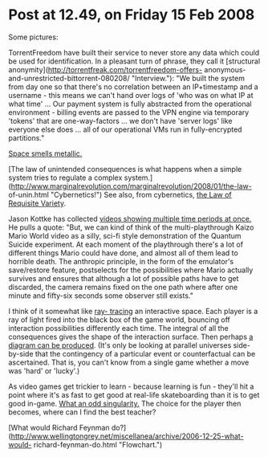 # Post at 12.49, on Friday 15 Feb 2008

Some pictures:

TorrentFreedom have built their service to never store any data which could be
used for identification. In a pleasant turn of phrase, they call it
[structural anonymity](http://torrentfreak.com/torrentfreedom-offers-
anonymous-and-unrestricted-bittorrent-080208/ "Interview."): "We built the
system from day one so that there's no correlation between an IP+timestamp and
a username - this means we can't hand over logs of 'who was on what IP at what
time' ... Our payment system is fully abstracted from the operational
environment - billing events are passed to the VPN engine via temporary
'tokens' that are one-way-factors ... we don't have 'server logs' like
everyone else does ... all of our operational VMs run in fully-encrypted
partitions."

[Space smells
metallic.](http://spaceflight.nasa.gov/station/crew/exp6/spacechronicles4.html "I wonder what molecule is triggering that.")

[The law of unintended consequences is what happens when a simple system tries
to regulate a complex
system.](http://www.marginalrevolution.com/marginalrevolution/2008/01/the-law-
of-unin.html "Cybernetics!") See also, from cybernetics, [the Law of Requisite
Variety](http://pespmc1.vub.ac.be/REQVAR.html "Ashby's Law.").

Jason Kottke has collected [videos showing multiple time periods at
once.](http://www.kottke.org/08/02/time-merge-media "Watch them all.") He
pulls a quote: "But, we can kind of think of the multi-playthrough Kaizo Mario
World video as a silly, sci-fi style demonstration of the Quantum Suicide
experiment. At each moment of the playthrough there's a lot of different
things Mario could have done, and almost all of them lead to horrible death.
The anthropic principle, in the form of the emulator's save/restore feature,
postselects for the possibilities where Mario actually survives and ensures
that although a lot of possible paths have to get discarded, the camera
remains fixed on the one path where after one minute and fifty-six seconds
some observer still exists."

I think of it somewhat like [ray-
tracing](http://www.superjer.com/pixelmachine/ "A ray-tracer built over a
weekend.") an interactive space. Each player is a ray of light fired into the
black box of the game world, bouncing off interaction possibilities
differently each time. The integral of all the consequences gives the shape of
the interaction surface. Then perhaps [a diagram can be
produced](http://www.theoryoffun.com/grammar/gdc2005.htm "The follow-up to
Koster's 'Theory of Fun'."). (It's only be looking at parallel universes side-
by-side that the contingency of a particular event or counterfactual can be
ascertained. That is, you can't know from a single game whether a move was
'hard' or 'lucky'.)

As video games get trickier to learn - because learning is fun - they'll hit a
point where it's as fast to get good at real-life skateboarding than it is to
get good in-game. [What an odd
singularity.](http://plum.he.net/~pspinrad/writing/sex-singularity.htm "The
Sex Singularity: When Machines Surpass Human Hotness") The choice for the
player then becomes, where can I find the best teacher?

[What would Richard Feynman
do?](http://www.wellingtongrey.net/miscellanea/archive/2006-12-25-what-would-
richard-feynman-do.html "Flowchart.")
